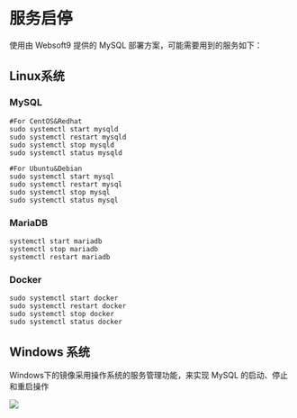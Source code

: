 # 服务启停

使用由 Websoft9 提供的 MySQL 部署方案，可能需要用到的服务如下：

## Linux系统

### MySQL
```shell
#For CentOS&Redhat
sudo systemctl start mysqld
sudo systemctl restart mysqld
sudo systemctl stop mysqld
sudo systemctl status mysqld

#For Ubuntu&Debian
sudo systemctl start mysql
sudo systemctl restart mysql
sudo systemctl stop mysql
sudo systemctl status mysql
```

### MariaDB
```shell
systemctl start mariadb
systemctl stop mariadb
systemctl restart mariadb
```

### Docker

```shell
sudo systemctl start docker
sudo systemctl restart docker
sudo systemctl stop docker
sudo systemctl status docker
```

## Windows 系统

Windows下的镜像采用操作系统的服务管理功能，来实现 MySQL 的启动、停止和重启操作

![](https://libs.websoft9.com/Websoft9/DocsPicture/zh/mysql/mysql-servicewin-websoft9.png)
